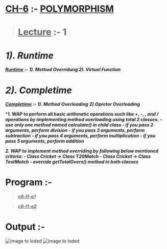 # <u>CH-6</u> :- <u>POLYMORPHISM</u>

><u>Lecture</u> :- 1
>===

***1). Runtime***
===
    
***<u>Runtime</u> :- 1). Method Overridung  2). Virtuel Function***

***2). Completime***
===

***<u>Completime</u> :- 1). Method Overloading 2).Opretor Overloading*** 

***1. WAP to perform all basic arithmetic operations such
like +, -, *, and / operations by implementing method
overloading using total 2 classes. - use only one method named calculate() in child
class - if you pass 2 arguments, perform division - if you pass 3 arguments, perform subtraction - if you pass 4 arguments, perform multiplication - if you pass 5 arguments, perform addition***

***2. WAP to implement method overriding by following
below mentioned criteria: - Class Cricket -> Class T20Match - Class Cricket -> Class TestMatch - override getTotalOvers() method in both classes***

Program :-
===

><u>***c6-l1-q1***</u>

><u>***c6-l1-q2***</u>


# Output :-

<img src="https://user-images.githubusercontent.com/114164076/210254996-c9c94630-e221-4ea8-a2c5-01ae7b14e831.png" hight="200px" alt="image to loded">

<img src="https://user-images.githubusercontent.com/114164076/210255007-647bd315-eafe-48d6-82f2-050ea5830c1a.png" hight="200px" alt="image to loded">
